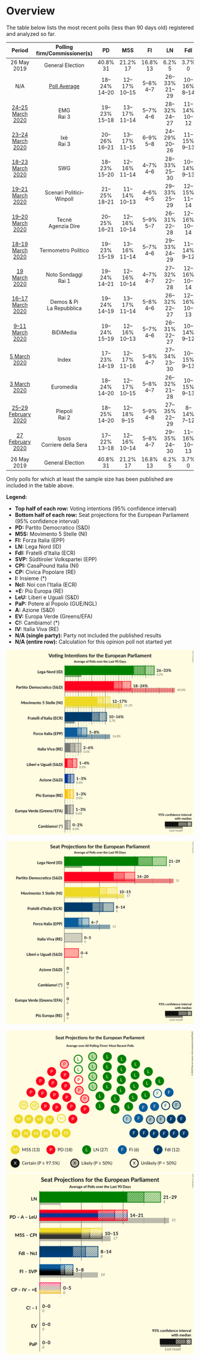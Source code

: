 # Overview

The table below lists the most recent polls (less than 90 days old) registered and analyzed so far.

| Period     | Polling firm/Commissioner(s) | PD | M5S | FI | LN | FdI | SVP | CPI | CP | I | NcI | +E | LeU | PaP | A | EV | C! | IV |
|:----------:|:----------------------------:|:--:|:--:|:--:|:--:|:--:|:--:|:--:|:--:|:--:|:--:|:--:|:--:|:--:|:--:|:--:|:--:|:--:|
| 26 May 2019 | General Election | 40.8% <br> 31 | 21.2% <br> 17 | 16.8% <br> 13 | 6.2% <br> 5 | 3.7% <br> 0 | 0.5% <br> 1 | 0.0% <br> 0 | 0.0% <br> 0 | 0.0% <br> 0 | 0.0% <br> 0 | 0.0% <br> 0 | 0.0% <br> 0 | 0.0% <br> 0 | 0.0% <br> 0 | 0.0% <br> 0 | 0.0% <br> 0 | 0.0% <br> 0 |
| N/A | [Poll Average](average.html) | 18–24% <br> 14–20 | 12–17% <br> 10–15 | 5–8% <br> 4–7 | 26–33% <br> 21–29 | 10–16% <br> 8–14 | N/A <br> N/A | N/A <br> N/A | N/A <br> N/A | N/A <br> N/A | N/A <br> N/A | 1–3% <br> 0 | 1–4% <br> 0–4 | N/A <br> N/A | 1–3% <br> 0 | 1–3% <br> 0 | 0–2% <br> 0 | 2–6% <br> 0–5 |
| [24–25 March 2020](2020-03-25-EMG.html) | EMG <br> Rai 3 | 19–23% <br> 15–18 | 13–17% <br> 11–14 | 5–7% <br> 4–6 | 28–32% <br> 24–27 | 11–14% <br> 10–12 | N/A <br> N/A | N/A <br> N/A | N/A <br> N/A | N/A <br> N/A | N/A <br> N/A | 1–3% <br> 0 | 2–3% <br> 0 | N/A <br> N/A | 1–3% <br> 0 | 1–2% <br> 0 | N/A <br> N/A | 4–6% <br> 4–5 |
| [23–24 March 2020](2020-03-24-Ixè.html) | Ixè <br> Rai 3 | 20–26% <br> 16–21 | 13–17% <br> 11–15 | 6–9% <br> 5–8 | 24–29% <br> 20–26 | 11–15% <br> 9–13 | N/A <br> N/A | N/A <br> N/A | N/A <br> N/A | N/A <br> N/A | N/A <br> N/A | 2–4% <br> 0 | 3–5% <br> 0–4 | N/A <br> N/A | 1–2% <br> 0 | 1–3% <br> 0 | 0–1% <br> 0 | 1–3% <br> 0 |
| [18–23 March 2020](2020-03-23-SWG.html) | SWG | 18–23% <br> 15–20 | 12–16% <br> 11–14 | 4–7% <br> 4–6 | 28–33% <br> 25–30 | 10–14% <br> 9–13 | N/A <br> N/A | N/A <br> N/A | N/A <br> N/A | N/A <br> N/A | N/A <br> N/A | 1–3% <br> 0 | 3–5% <br> 0–4 | N/A <br> N/A | 2–4% <br> 0 | 2–3% <br> 0 | 1–2% <br> 0 | 2–4% <br> 0–4 |
| [19–21 March 2020](2020-03-21-ScenariPolitici–Winpoll.html) | Scenari Politici–Winpoll | 21–25% <br> 18–21 | 11–14% <br> 10–13 | 4–6% <br> 4–5 | 29–33% <br> 25–29 | 12–15% <br> 11–14 | N/A <br> N/A | N/A <br> N/A | N/A <br> N/A | N/A <br> N/A | N/A <br> N/A | 1–2% <br> 0 | 2–4% <br> 0 | N/A <br> N/A | 1–3% <br> 0 | 2–3% <br> 0 | N/A <br> N/A | 2–4% <br> 0 |
| [19–20 March 2020](2020-03-20-Tecnè.html) | Tecnè <br> Agenzia Dire | 20–25% <br> 16–21 | 12–16% <br> 10–14 | 5–9% <br> 5–7 | 26–31% <br> 22–28 | 12–16% <br> 10–14 | N/A <br> N/A | N/A <br> N/A | N/A <br> N/A | N/A <br> N/A | N/A <br> N/A | 1–3% <br> 0 | 2–4% <br> 0 | N/A <br> N/A | 1–3% <br> 0 | 1–3% <br> 0 | N/A <br> N/A | 2–4% <br> 0–4 |
| [18–19 March 2020](2020-03-19-TermometroPolitico.html) | Termometro Politico | 19–23% <br> 15–19 | 13–16% <br> 11–14 | 5–7% <br> 4–6 | 29–33% <br> 24–29 | 11–14% <br> 9–12 | N/A <br> N/A | N/A <br> N/A | N/A <br> N/A | N/A <br> N/A | N/A <br> N/A | 1–2% <br> 0 | 2–3% <br> 0 | N/A <br> N/A | 2–3% <br> 0 | 1–2% <br> 0 | N/A <br> N/A | 3–5% <br> 0–4 |
| [19 March 2020](2020-03-19-NotoSondaggi.html) | Noto Sondaggi <br> Rai 1 | 19–24% <br> 14–21 | 12–16% <br> 10–14 | 4–7% <br> 4–7 | 27–32% <br> 22–28 | 12–16% <br> 10–14 | N/A <br> N/A | N/A <br> N/A | N/A <br> N/A | N/A <br> N/A | N/A <br> N/A | 1–2% <br> 0 | 1–2% <br> 0 | N/A <br> N/A | 1–3% <br> 0 | 1–2% <br> 0 | 1–2% <br> 0 | 3–5% <br> 0–4 |
| [16–17 March 2020](2020-03-17-DemosPi.html) | Demos & Pi <br> La Repubblica | 19–24% <br> 14–19 | 13–17% <br> 11–14 | 5–8% <br> 4–6 | 26–32% <br> 22–27 | 12–16% <br> 10–13 | N/A <br> N/A | N/A <br> N/A | N/A <br> N/A | N/A <br> N/A | N/A <br> N/A | 2–3% <br> 0 | 3–5% <br> 0–4 | N/A <br> N/A | 1–3% <br> 0 | N/A <br> N/A | N/A <br> N/A | 2–5% <br> 0–4 |
| [9–11 March 2020](2020-03-11-BiDiMedia.html) | BiDiMedia | 19–24% <br> 15–19 | 12–16% <br> 10–13 | 5–7% <br> 4–6 | 26–31% <br> 22–27 | 10–14% <br> 9–12 | N/A <br> N/A | N/A <br> N/A | N/A <br> N/A | N/A <br> N/A | N/A <br> N/A | 1–2% <br> 0 | 2–4% <br> 0 | N/A <br> N/A | 2–3% <br> 0 | 1–3% <br> 0 | 0–1% <br> 0 | 3–5% <br> 0–4 |
| [5 March 2020](2020-03-05-Index.html) | Index | 17–23% <br> 14–19 | 12–17% <br> 11–16 | 5–8% <br> 4–7 | 27–34% <br> 23–30 | 10–15% <br> 9–13 | N/A <br> N/A | N/A <br> N/A | N/A <br> N/A | N/A <br> N/A | N/A <br> N/A | 1–3% <br> 0 | 2–5% <br> 0–5 | N/A <br> N/A | 1–4% <br> 0 | 1–4% <br> 0 | 0–2% <br> 0 | 2–5% <br> 0–4 |
| [3 March 2020](2020-03-03-Euromedia.html) | Euromedia | 18–24% <br> 14–20 | 12–17% <br> 10–15 | 5–8% <br> 4–7 | 26–32% <br> 21–28 | 10–15% <br> 9–13 | N/A <br> N/A | N/A <br> N/A | N/A <br> N/A | N/A <br> N/A | N/A <br> N/A | 1–3% <br> 0 | 1–4% <br> 0 | N/A <br> N/A | 2–4% <br> 0 | 1–2% <br> 0 | 0–1% <br> 0 | 3–5% <br> 0–5 |
| [25–29 February 2020](2020-02-29-Piepoli.html) | Piepoli <br> Rai 2 | 18–25% <br> 14–20 | 12–18% <br> 9–15 | 5–9% <br> 4–8 | 27–35% <br> 22–29 | 8–14% <br> 7–12 | N/A <br> N/A | N/A <br> N/A | N/A <br> N/A | N/A <br> N/A | N/A <br> N/A | 1–4% <br> 0 | 1–4% <br> 0 | N/A <br> N/A | 1–3% <br> 0 | 1–3% <br> 0 | N/A <br> N/A | 3–7% <br> 0–6 |
| [27 February 2020](2020-02-27-Ipsos.html) | Ipsos <br> Corriere della Sera | 17–22% <br> 13–18 | 12–16% <br> 10–14 | 5–8% <br> 4–7 | 29–35% <br> 24–30 | 11–16% <br> 10–13 | N/A <br> N/A | N/A <br> N/A | N/A <br> N/A | N/A <br> N/A | N/A <br> N/A | 1–3% <br> 0 | 1–3% <br> 0 | N/A <br> N/A | 1–3% <br> 0 | 2–4% <br> 0 | N/A <br> N/A | 3–5% <br> 0–4 |
| 26 May 2019 | General Election | 40.8% <br> 31 | 21.2% <br> 17 | 16.8% <br> 13 | 6.2% <br> 5 | 3.7% <br> 0 | 0.5% <br> 1 | 0.0% <br> 0 | 0.0% <br> 0 | 0.0% <br> 0 | 0.0% <br> 0 | 0.0% <br> 0 | 0.0% <br> 0 | 0.0% <br> 0 | 0.0% <br> 0 | 0.0% <br> 0 | 0.0% <br> 0 | 0.0% <br> 0 |

Only polls for which at least the sample size has been published are included in the table above.

**Legend:**
+ **Top half of each row:** Voting intentions (95% confidence interval)
+ **Bottom half of each row:** Seat projections for the European Parliament (95% confidence interval)
+ **PD:** Partito Democratico (S&D)
+ **M5S:** Movimento 5 Stelle (NI)
+ **FI:** Forza Italia (EPP)
+ **LN:** Lega Nord (ID)
+ **FdI:** Fratelli d’Italia (ECR)
+ **SVP:** Südtiroler Volkspartei (EPP)
+ **CPI:** CasaPound Italia (NI)
+ **CP:** Civica Popolare (RE)
+ **I:** Insieme (*)
+ **NcI:** Noi con l’Italia (ECR)
+ **+E:** Più Europa (RE)
+ **LeU:** Liberi e Uguali (S&D)
+ **PaP:** Potere al Popolo (GUE/NGL)
+ **A:** Azione (S&D)
+ **EV:** Europa Verde (Greens/EFA)
+ **C!:** Cambiamo! (*)
+ **IV:** Italia Viva (RE)
+ **N/A (single party):** Party not included the published results
+ **N/A (entire row):** Calculation for this opinion poll not started yet


![Graph with voting intentions not yet produced](average.png "Voting Intentions")

![Graph with seats not yet produced](average-seats.png "Seats")

![Graph with seating plan not yet produced](average-seating-plan.png "Seating Plan")
![Graph with coalitions seats not yet produced](average-coalitions-seats.png "Coalitions Seats")
